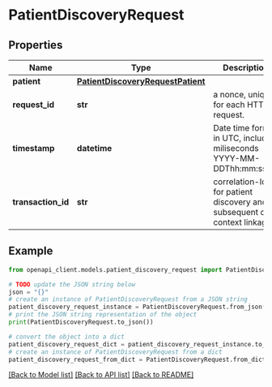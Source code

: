 # PatientDiscoveryRequest


## Properties

Name | Type | Description | Notes
------------ | ------------- | ------------- | -------------
**patient** | [**PatientDiscoveryRequestPatient**](PatientDiscoveryRequestPatient.md) |  | 
**request_id** | **str** | a nonce, unique for each HTTP request. | 
**timestamp** | **datetime** | Date time format in UTC, includes miliseconds YYYY-MM-DDThh:mm:ss.vZ | 
**transaction_id** | **str** | correlation-Id for patient discovery and subsequent care context linkage | 

## Example

```python
from openapi_client.models.patient_discovery_request import PatientDiscoveryRequest

# TODO update the JSON string below
json = "{}"
# create an instance of PatientDiscoveryRequest from a JSON string
patient_discovery_request_instance = PatientDiscoveryRequest.from_json(json)
# print the JSON string representation of the object
print(PatientDiscoveryRequest.to_json())

# convert the object into a dict
patient_discovery_request_dict = patient_discovery_request_instance.to_dict()
# create an instance of PatientDiscoveryRequest from a dict
patient_discovery_request_from_dict = PatientDiscoveryRequest.from_dict(patient_discovery_request_dict)
```
[[Back to Model list]](../README.md#documentation-for-models) [[Back to API list]](../README.md#documentation-for-api-endpoints) [[Back to README]](../README.md)


